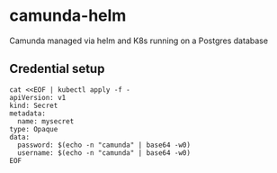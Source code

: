 # camunda-helm
Camunda managed via helm and K8s running on a Postgres database

## Credential setup
```
cat <<EOF | kubectl apply -f -
apiVersion: v1
kind: Secret
metadata:
  name: mysecret
type: Opaque
data:
  password: $(echo -n "camunda" | base64 -w0)
  username: $(echo -n "camunda" | base64 -w0)
EOF
```